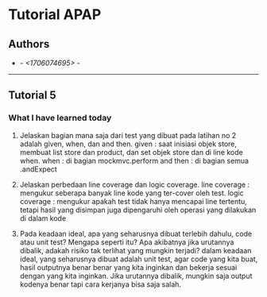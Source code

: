 # Tutorial APAP
## Authors
* **<Dandy Febriano>** - *<1706074695>* - *<A>*
---
## Tutorial 5
### What I have learned today

1. Jelaskan bagian mana saja dari test yang dibuat pada latihan no 2 adalah given, when, dan and
then.
given    : saat inisiasi objek store, membuat list store dan product, dan set objek store dan di line kode when.
when     : di bagian mockmvc.perform
and then : di bagian semua .andExpect 

2. Jelaskan perbedaan line coverage dan logic coverage.
line coverage : mengukur seberapa banyak line kode yang ter-cover oleh test.
logic coverage :  mengukur apakah test tidak hanya mencapai line tertentu, tetapi hasil yang disimpan juga dipengaruhi oleh operasi yang dilakukan di dalam kode

3. Pada keadaan ideal, apa yang seharusnya dibuat terlebih dahulu, code atau unit test? Mengapa
seperti itu? Apa akibatnya jika urutannya dibalik, adakah risiko tak terlihat yang mungkin
terjadi? dalam keadaan ideal, yang seharusnya dibuat adalah unit test, agar code yang kita buat, hasil outputnya benar benar yang kita inginkan dan bekerja sesuai dengan yang kita inginkan. Jika urutannya dibalik, mungkin saja output kodenya benar tapi cara kerjanya bisa saja salah.
